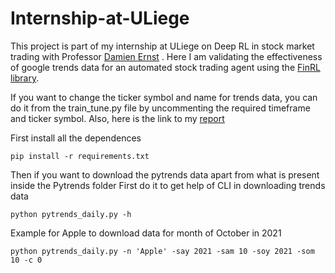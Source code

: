 # Internship-at-ULiege
This project is part of my internship at ULiege on Deep RL in stock market trading with Professor [Damien Ernst](https://scholar.google.com/citations?user=91ZxYSsAAAAJ&hl=en) . Here I am validating the effectiveness of google trends data for an automated stock trading agent using the [FinRL library](https://github.com/AI4Finance-Foundation/FinRL).

If you want to change the ticker symbol and name for trends data, you can do it from the train_tune.py file by uncommenting the required timeframe and ticker symbol. Also, here is the link to my [report](https://docs.google.com/document/d/12Xhjfg7Y4EkSi8o1D6ilvjdvQuKFaxEg9WyZYnFXfes/edit?usp=sharing)

First install all the dependences
```
pip install -r requirements.txt
```
Then if you want to download the pytrends data apart from what is present inside the Pytrends folder
First do it to get help of CLI in downloading trends data
```
python pytrends_daily.py -h
```
Example for Apple to download data for month of October in 2021
```
python pytrends_daily.py -n 'Apple' -say 2021 -sam 10 -soy 2021 -som 10 -c 0
```


